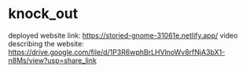 # knock_out
deployed website link: https://storied-gnome-31061e.netlify.app/
video describing the website: https://drive.google.com/file/d/1P3R6wphBrLHVlnoWv8rfNjA3bX1-n8Ms/view?usp=share_link
